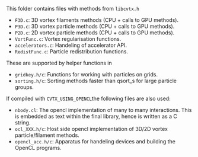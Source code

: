 This folder contains files with methods from `libcvtx.h`
- `F3D.c`: 3D vortex filaments methods (CPU + calls to GPU methods). 
- `P3D.c`: 3D vortex particle methods (CPU + calls to GPU methods). 
- `P2D.c`: 2D vortex particle methods (CPU + calls to GPU methods).
- `VortFunc.c`: Vortex regularisation functions.
- `accelerators.c`: Handeling of accelerator API.
- `RedistFunc.c`: Particle redistribution functions.

These are supported by helper functions in
- `gridkey.h/c`: Functions for working with particles on grids.
- `sorting.h/c`: Sorting methods faster than qsort_s for large particle groups.

If compiled with `CVTX_USING_OPENCL`the following files are also used:
- `nbody.cl`: The opencl implementation of many to many interactions. This is embedded as text within the final library, hence is written as a C string.
- `ocl_XXX.h/c`: Host side opencl implementation of 3D/2D vortex particle/filament methods.
- `opencl_acc.h/c`: Apparatus for handeling devices and building the OpenCL programs.
